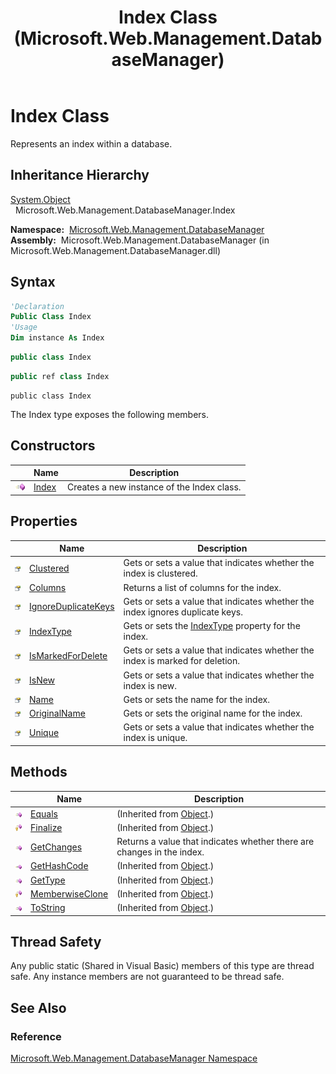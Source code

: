 ﻿---
title: Index Class (Microsoft.Web.Management.DatabaseManager)
TOCTitle: Index Class
ms:assetid: T:Microsoft.Web.Management.DatabaseManager.Index
ms:mtpsurl: https://msdn.microsoft.com/en-us/library/microsoft.web.management.databasemanager.index(v=VS.90)
ms:contentKeyID: 20476422
ms.date: 05/02/2012
mtps_version: v=VS.90
f1_keywords:
- Microsoft.Web.Management.DatabaseManager.Index
dev_langs:
- csharp
- jscript
- vb
- cpp
api_location:
- Microsoft.Web.Management.DatabaseManager.dll
api_name:
- Microsoft.Web.Management.DatabaseManager.Index
api_type:
- Managed
topic_type:
- apiref
- kbSyntax
product_family_name: VS
ROBOTS: INDEX,FOLLOW
---

# Index Class

Represents an index within a database.

## Inheritance Hierarchy

[System.Object](https://msdn.microsoft.com/library/e5kfa45b)  
  Microsoft.Web.Management.DatabaseManager.Index  

**Namespace:**  [Microsoft.Web.Management.DatabaseManager](microsoft-web-management-databasemanager-namespace.md)  
**Assembly:**  Microsoft.Web.Management.DatabaseManager (in Microsoft.Web.Management.DatabaseManager.dll)

## Syntax

```vb
'Declaration
Public Class Index
'Usage
Dim instance As Index
```

```csharp
public class Index
```

```cpp
public ref class Index
```

```jscript
public class Index
```

The Index type exposes the following members.

## Constructors

||Name|Description|
|--- |--- |--- |
|![Public method](images/Dd566041.pubmethod(en-us,VS.90).gif "Public method")|[Index](index-constructor-microsoft-web-management-databasemanager.md)|Creates a new instance of the Index class.|


## Properties

||Name|Description|
|--- |--- |--- |
|![Public property](images/Dd565931.pubproperty(en-us,VS.90).gif "Public property")|[Clustered](index-clustered-property-microsoft-web-management-databasemanager.md)|Gets or sets a value that indicates whether the index is clustered.|
|![Public property](images/Dd565931.pubproperty(en-us,VS.90).gif "Public property")|[Columns](index-columns-property-microsoft-web-management-databasemanager.md)|Returns a list of columns for the index.|
|![Public property](images/Dd565931.pubproperty(en-us,VS.90).gif "Public property")|[IgnoreDuplicateKeys](index-ignoreduplicatekeys-property-microsoft-web-management-databasemanager.md)|Gets or sets a value that indicates whether the index ignores duplicate keys.|
|![Public property](images/Dd565931.pubproperty(en-us,VS.90).gif "Public property")|[IndexType](index-indextype-property-microsoft-web-management-databasemanager.md)|Gets or sets the [IndexType](indextype-enumeration-microsoft-web-management-databasemanager.md) property for the index.|
|![Public property](images/Dd565931.pubproperty(en-us,VS.90).gif "Public property")|[IsMarkedForDelete](index-ismarkedfordelete-property-microsoft-web-management-databasemanager.md)|Gets or sets a value that indicates whether the index is marked for deletion.|
|![Public property](images/Dd565931.pubproperty(en-us,VS.90).gif "Public property")|[IsNew](index-isnew-property-microsoft-web-management-databasemanager.md)|Gets or sets a value that indicates whether the index is new.|
|![Public property](images/Dd565931.pubproperty(en-us,VS.90).gif "Public property")|[Name](index-name-property-microsoft-web-management-databasemanager.md)|Gets or sets the name for the index.|
|![Public property](images/Dd565931.pubproperty(en-us,VS.90).gif "Public property")|[OriginalName](index-originalname-property-microsoft-web-management-databasemanager.md)|Gets or sets the original name for the index.|
|![Public property](images/Dd565931.pubproperty(en-us,VS.90).gif "Public property")|[Unique](index-unique-property-microsoft-web-management-databasemanager.md)|Gets or sets a value that indicates whether the index is unique.|

## Methods

||Name|Description|
|--- |--- |--- |
|![Public method](images/Dd566041.pubmethod(en-us,VS.90).gif "Public method")|[Equals](https://msdn.microsoft.com/library/bsc2ak47)|(Inherited from [Object](https://msdn.microsoft.com/library/e5kfa45b).)|
|![Protected method](images/Dd566041.protmethod(en-us,VS.90).gif "Protected method")|[Finalize](https://msdn.microsoft.com/library/4k87zsw7)|(Inherited from [Object](https://msdn.microsoft.com/library/e5kfa45b).)|
|![Public method](images/Dd566041.pubmethod(en-us,VS.90).gif "Public method")|[GetChanges](index-getchanges-method-microsoft-web-management-databasemanager.md)|Returns a value that indicates whether there are changes in the index.|
|![Public method](images/Dd566041.pubmethod(en-us,VS.90).gif "Public method")|[GetHashCode](https://msdn.microsoft.com/library/zdee4b3y)|(Inherited from [Object](https://msdn.microsoft.com/library/e5kfa45b).)|
|![Public method](images/Dd566041.pubmethod(en-us,VS.90).gif "Public method")|[GetType](https://msdn.microsoft.com/library/dfwy45w9)|(Inherited from [Object](https://msdn.microsoft.com/library/e5kfa45b).)|
|![Protected method](images/Dd566041.protmethod(en-us,VS.90).gif "Protected method")|[MemberwiseClone](https://msdn.microsoft.com/library/57ctke0a)|(Inherited from [Object](https://msdn.microsoft.com/library/e5kfa45b).)|
|![Public method](images/Dd566041.pubmethod(en-us,VS.90).gif "Public method")|[ToString](https://msdn.microsoft.com/library/7bxwbwt2)|(Inherited from [Object](https://msdn.microsoft.com/library/e5kfa45b).)|

## Thread Safety

Any public static (Shared in Visual Basic) members of this type are thread safe. Any instance members are not guaranteed to be thread safe.

## See Also

### Reference

[Microsoft.Web.Management.DatabaseManager Namespace](microsoft-web-management-databasemanager-namespace.md)

